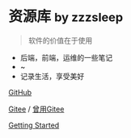 # 资源库 <small>by zzzsleep</small>

> 软件的价值在于使用

- 后端，前端，运维的一些笔记
- ~
- 记录生活，享受美好

[GitHub](https://github.com/codezzzsleep)

[Gitee](https://gitee.com/codezzzsleep)	/	[曾用Gitee](https://gitee.com/where-know-return)

[Getting Started](/README.md)